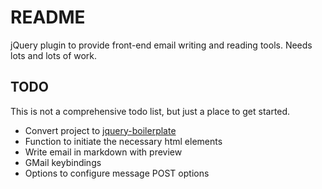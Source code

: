 README 
=======

jQuery plugin to provide front-end email writing and reading tools.  Needs lots
and lots of work.


TODO 
-----

This is not a comprehensive todo list, but just a place to get started.

- Convert project to [jquery-boilerplate][] 
- Function to initiate the necessary html elements 
- Write email in markdown with preview 
- GMail keybindings 
- Options to configure message POST options 





[jquery-boilerplate]:https://github.com/jquery-boilerplate/jquery-boilerplate/blob/master/README.md

